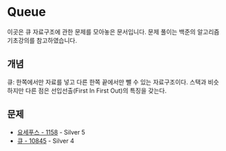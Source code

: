 # Queue

이곳은 큐 자료구조에 관한 문제를 모아놓은 문서입니다. 문제 풀이는 백준의 알고리즘 기초강의를 참고하였습니다.

## 개념

큐: 한쪽에서만 자료를 넣고 다른 한쪽 끝에서만 뺄 수 있는 자료구조이다. 스택과 비슷하지만 다른 점은 선입선출(First In First Out)의 특징을 갖는다.

## 문제

- [요세푸스 - 1158](./요세푸스) - Silver 5
- [큐 - 10845](./queue) - Silver 4

